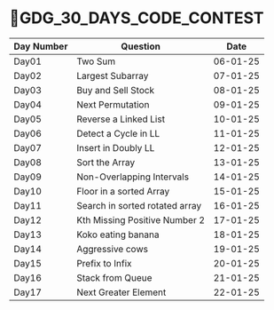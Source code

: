 # 🌟GDG_30_DAYS_CODE_CONTEST

| Day Number | Question                       | Date     |
| ---------- | ------------------------------ | -------- |
| Day01      | Two Sum                        | 06-01-25 |
| Day02      | Largest Subarray               | 07-01-25 |
| Day03      | Buy and Sell Stock             | 08-01-25 |
| Day04      | Next Permutation               | 09-01-25 |
| Day05      | Reverse a Linked List          | 10-01-25 |
| Day06      | Detect a Cycle in LL           | 11-01-25 |
| Day07      | Insert in Doubly LL            | 12-01-25 |
| Day08      | Sort the Array                 | 13-01-25 |
| Day09      | Non-Overlapping Intervals      | 14-01-25 |
| Day10      | Floor in a sorted Array        | 15-01-25 |
| Day11      | Search in sorted rotated array | 16-01-25 |
| Day12      | Kth Missing Positive Number 2  | 17-01-25 |
| Day13      | Koko eating banana             | 18-01-25 |
| Day14      | Aggressive cows                | 19-01-25 |
| Day15      | Prefix to Infix                | 20-01-25 |
| Day16      | Stack from Queue               | 21-01-25 |
| Day17      | Next Greater Element              | 22-01-25 |

